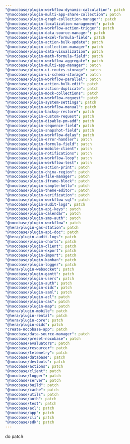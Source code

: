 ```yaml
---
"@nocobase/plugin-workflow-dynamic-calculation": patch
"@nocobase/plugin-multi-app-share-collection": patch
"@nocobase/plugin-graph-collection-manager": patch
"@nocobase/plugin-localization-management": patch
"@nocobase/plugin-workflow-action-trigger": patch
"@nocobase/plugin-data-source-manager": patch
"@nocobase/plugin-excel-formula-field": patch
"@nocobase/plugin-action-bulk-update": patch
"@nocobase/plugin-collection-manager": patch
"@nocobase/plugin-data-visualization": patch
"@nocobase/plugin-math-formula-field": patch
"@nocobase/plugin-workflow-aggregate": patch
"@nocobase/plugin-multi-app-manager": patch
"@nocobase/plugin-ui-routes-storage": patch
"@nocobase/plugin-ui-schema-storage": patch
"@nocobase/plugin-workflow-parallel": patch
"@nocobase/plugin-action-bulk-edit": patch
"@nocobase/plugin-action-duplicate": patch
"@nocobase/plugin-mock-collections": patch
"@nocobase/plugin-workflow-request": patch
"@nocobase/plugin-system-settings": patch
"@nocobase/plugin-workflow-manual": patch
"@nocobase/plugin-backup-restore": patch
"@nocobase/plugin-custom-request": patch
"@nocobase/plugin-disable-pm-add": patch
"@nocobase/plugin-sequence-field": patch
"@nocobase/plugin-snapshot-field": patch
"@nocobase/plugin-workflow-delay": patch
"@nocobase/plugin-error-handler": patch
"@nocobase/plugin-formula-field": patch
"@nocobase/plugin-mobile-client": patch
"@nocobase/plugin-notifications": patch
"@nocobase/plugin-workflow-loop": patch
"@nocobase/plugin-workflow-test": patch
"@nocobase/plugin-action-print": patch
"@nocobase/plugin-china-region": patch
"@nocobase/plugin-file-manager": patch
"@nocobase/plugin-iframe-block": patch
"@nocobase/plugin-sample-hello": patch
"@nocobase/plugin-theme-editor": patch
"@nocobase/plugin-verification": patch
"@nocobase/plugin-workflow-sql": patch
"@nocobase/plugin-audit-logs": patch
"@nocobase/plugin-api-keys": patch
"@nocobase/plugin-calendar": patch
"@nocobase/plugin-sms-auth": patch
"@nocobase/plugin-workflow": patch
"@hera/plugin-gas-station": patch
"@nocobase/plugin-api-doc": patch
"@hera/plugin-audit-logs": patch
"@nocobase/plugin-charts": patch
"@nocobase/plugin-client": patch
"@nocobase/plugin-export": patch
"@nocobase/plugin-import": patch
"@nocobase/plugin-kanban": patch
"@nocobase/plugin-logger": patch
"@hera/plugin-websocket": patch
"@nocobase/plugin-gantt": patch
"@nocobase/plugin-users": patch
"@nocobase/plugin-auth": patch
"@nocobase/plugin-oidc": patch
"@nocobase/plugin-saml": patch
"@nocobase/plugin-acl": patch
"@nocobase/plugin-cas": patch
"@nocobase/plugin-map": patch
"@hera/plugin-mobile": patch
"@hera/plugin-rental": patch
"@hera/plugin-core": patch
"@hera/plugin-oidc": patch
"create-nocobase-app": patch
"@nocobase/data-source-manager": patch
"@nocobase/preset-nocobase": patch
"@nocobase/evaluators": patch
"@nocobase/resourcer": patch
"@nocobase/telemetry": patch
"@nocobase/database": patch
"@nocobase/devtools": patch
"@nocobase/actions": patch
"@nocobase/client": patch
"@nocobase/logger": patch
"@nocobase/server": patch
"@nocobase/build": patch
"@nocobase/cache": patch
"@nocobase/utils": patch
"@nocobase/auth": patch
"@nocobase/test": patch
"@nocobase/acl": patch
"@nocobase/app": patch
"@nocobase/cli": patch
"@nocobase/sdk": patch
---
```


do patch
